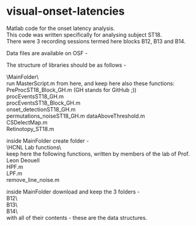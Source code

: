 # visual-onset-latencies
Matlab code for the onset latency analysis.  
This code was written specifically for analysing subject ST18.  
There were 3 recording sessions termed here blocks B12, B13 and B14.  

Data files are available on OSF -  

The structure of libraries should be as follows -  

\MainFolder\  
run MasterScript.m from here, and keep here also these functions:  
PreProcST18_Block_GH.m (GH stands for GitHub ;))    
procEventsST18_GH.m  
procEventsST18_Block_GH.m  
onset_detectionST18_GH.m  
permutations_noiseST18_GH.m 
dataAboveThreshold.m  
CSDelectMap.m  
Retinotopy_ST18.m  

inside MainFolder create folder -  
\HCNL Lab functions\  
keep here the following functions, written by members of the lab of Prof. Leon Deouell  
HPF.m  
LPF.m  
remove_line_noise.m  

inside MainFolder download and keep the 3 folders -  
B12\  
B13\  
B14\  
with all of their contents - these are the data structures.
